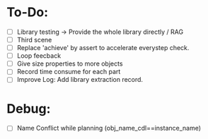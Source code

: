 # To-Do:

- [ ] Library testing -> Provide the whole library directly / RAG
- [ ] Third scene
- [ ] Replace 'achieve' by assert to accelerate everystep check.
- [ ] Loop feecback
- [ ] Give size properties to more objects
- [ ] Record time consume for each part
- [ ] Improve Log: Add library extraction record.

# Debug:

- [ ] Name Conflict while planning (obj_name_cdl==instance_name)